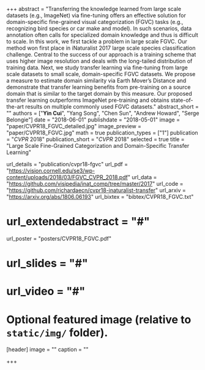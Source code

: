 +++
abstract = "Transferring the knowledge learned from large scale datasets (e.g., ImageNet) via fine-tuning offers an effective solution for domain-specific fine-grained visual categorization (FGVC) tasks (e.g., recognizing bird species or car make and model). In such scenarios, data annotation often calls for specialized domain knowledge and thus is difficult to scale. In this work, we first tackle a problem in large scale FGVC. Our method won first place in iNaturalist 2017 large scale species classification challenge. Central to the success of our approach is a training scheme that uses higher image resolution and deals with the long-tailed distribution of training data. Next, we study transfer learning via fine-tuning from large scale datasets to small scale, domain-specific FGVC datasets. We propose a measure to estimate domain similarity via Earth Mover’s Distance and demonstrate that transfer learning benefits from pre-training on a source domain that is similar to the target domain by this measure. Our proposed transfer learning outperforms ImageNet pre-training and obtains state-of-the-art results on multiple commonly used FGVC datasets."
abstract_short = ""
authors = ["**Yin Cui**", "Yang Song", "Chen Sun", "Andrew Howard", "Serge Belongie"]
date = "2018-06-01"
publishdate = "2018-05-01"
image = "paper/CVPR18_FGVC_detailed.jpg"
image_preview = "paper/CVPR18_FGVC.jpg"
math = true
publication_types = ["1"]
publication = "*CVPR* 2018"
publication_short = "*CVPR* 2018"
selected = true
title = "Large Scale Fine-Grained Categorization and Domain-Specific Transfer Learning"

url_details = "publication/cvpr18-fgvc"
url_pdf = "https://vision.cornell.edu/se3/wp-content/uploads/2018/03/FGVC_CVPR_2018.pdf"
url_data = "https://github.com/visipedia/inat_comp/tree/master/2017"
url_code = "https://github.com/richardaecn/cvpr18-inaturalist-transfer"
url_arxiv = "https://arxiv.org/abs/1806.06193"
url_bixtex = "bibtex/CVPR18_FGVC.txt"
# url_extendedabstract = "#"
url_poster = "posters/CVPR18_FGVC.pdf"
# url_slides = "#"
# url_video = "#"

# Optional featured image (relative to `static/img/` folder).
[header]
image = ""
caption = ""

+++
